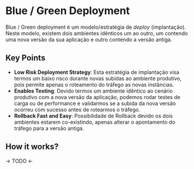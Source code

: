# Blue / Green Deployment

Blue / Green deployment é um modelo/estratégia de *deploy* (implantação). Neste modelo, existem dois ambientes idênticos um ao outro, um contendo uma nova versão da sua aplicação e outro contendo a versão antiga.

## Key Points

- **Low Risk Deployment Strategy**: Esta estratégia de implantação visa termos um baixo risco durante novas subidas ao ambiente produtivo, pois permite apenas o roteamento do tráfego as novas instâncias.
- **Enables Testing**: Devido termos um ambiente idêntico ao cenário produtivo com a nova versão da aplicação, podemos rodar testes de carga ou de performance e validarmos se a subida da nova versão ocorreu com sucesso antes de rotearmos o tráfego.
- **Rollback Fast and Easy**: Possibilidade de Rollback devido os dois ambientes estarem co-existindo, apenas alterar o apontamento do tráfego para a versão antiga.

## How it works?

-> TODO <- 